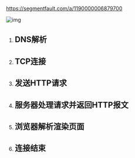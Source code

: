 https://segmentfault.com/a/1190000006879700

![img](https://imgconvert.csdnimg.cn/aHR0cHM6Ly91c2VyLWdvbGQtY2RuLnhpdHUuaW8vMjAxOC80LzE5LzE2MmRiNWU5ODVhYWJkYmU?x-oss-process=image/format,png)

1. ## DNS解析

2. ## TCP连接

3. ## 发送HTTP请求

4. ## 服务器处理请求并返回HTTP报文

5. ## 浏览器解析渲染页面

6. ## 连接结束